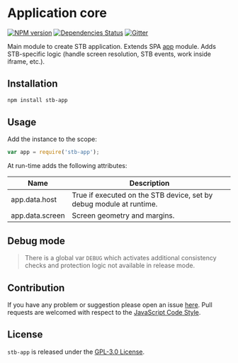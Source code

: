 Application core
================

[![NPM version](https://img.shields.io/npm/v/stb-app.svg?style=flat-square)](https://www.npmjs.com/package/stb-app)
[![Dependencies Status](https://img.shields.io/david/stbsdk/app.svg?style=flat-square)](https://david-dm.org/stbsdk/app)
[![Gitter](https://img.shields.io/badge/gitter-join%20chat-blue.svg?style=flat-square)](https://gitter.im/DarkPark/stbsdk)


Main module to create STB application.
Extends SPA [app](https://github.com/spasdk/app) module.
Adds STB-specific logic (handle screen resolution, STB events, work inside iframe, etc.).


## Installation ##

```bash
npm install stb-app
```


## Usage ##

Add the instance to the scope:

```js
var app = require('stb-app');
```

At run-time adds the following attributes:

 Name               | Description
--------------------|-------------
 app.data.host      | True if executed on the STB device, set by debug module at runtime.
 app.data.screen    | Screen geometry and margins.


## Debug mode ##

> There is a global var `DEBUG` which activates additional consistency checks and protection logic not available in release mode.


## Contribution ##

If you have any problem or suggestion please open an issue [here](https://github.com/stbsdk/app/issues).
Pull requests are welcomed with respect to the [JavaScript Code Style](https://github.com/DarkPark/jscs).


## License ##

`stb-app` is released under the [GPL-3.0 License](http://opensource.org/licenses/GPL-3.0).
